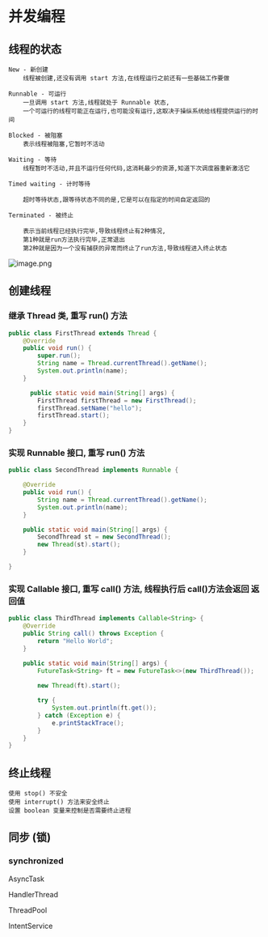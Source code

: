 # 并发编程

## 线程的状态

    New - 新创建 
        线程被创建,还没有调用 start 方法,在线程运行之前还有一些基础工作要做

    Runnable - 可运行
        一旦调用 start 方法,线程就处于 Runnable 状态,
        一个可运行的线程可能正在运行,也可能没有运行,这取决于操纵系统给线程提供运行的时间

    Blocked - 被阻塞
        表示线程被阻塞,它暂时不活动

    Waiting - 等待
        线程暂时不活动,并且不运行任何代码,这消耗最少的资源,知道下次调度器重新激活它

    Timed waiting - 计时等待

        超时等待状态,跟等待状态不同的是,它是可以在指定的时间自定返回的

    Terminated - 被终止

        表示当前线程已经执行完毕,导致线程终止有2种情况,
        第1种就是run方法执行完毕,正常退出
        第2种就是因为一个没有捕获的异常而终止了run方法,导致线程进入终止状态

![image.png](https://upload-images.jianshu.io/upload_images/61189-57a4a0789df374db.png)

## 创建线程

### 继承 Thread 类, 重写 run() 方法

``` java
public class FirstThread extends Thread {
    @Override
    public void run() {
        super.run();
        String name = Thread.currentThread().getName();
        System.out.println(name);
    }

      public static void main(String[] args) {
        FirstThread firstThread = new FirstThread();
        firstThread.setName("hello");
        firstThread.start();
    }
}
```

### 实现 Runnable 接口, 重写 run() 方法

``` java
public class SecondThread implements Runnable {

    @Override
    public void run() {
        String name = Thread.currentThread().getName();
        System.out.println(name);
    }

    public static void main(String[] args) {
        SecondThread st = new SecondThread();
        new Thread(st).start();
    }

}
```

### 实现 Callable 接口, 重写 call() 方法, 线程执行后 call()方法会返回 返回值  

``` java
public class ThirdThread implements Callable<String> {
    @Override
    public String call() throws Exception {
        return "Hello World";
    }

    public static void main(String[] args) {
        FutureTask<String> ft = new FutureTask<>(new ThirdThread());
        
        new Thread(ft).start();

        try {
            System.out.println(ft.get());
        } catch (Exception e) {
            e.printStackTrace();
        }
    }
}

```

## 终止线程

    使用 stop() 不安全
    使用 interrupt() 方法来安全终止
    设置 boolean 变量来控制是否需要终止进程

## 同步 (锁)

### synchronized 
    

AsyncTask

HandlerThread

ThreadPool

IntentService